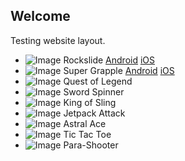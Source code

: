 ## Welcome

Testing website layout.

- ![Image](assets/images/rockslideicon.png) Rockslide [Android](www.rockslidegame.com) [iOS](www.rockslideios.com)
- ![Image](assets/images/supergrappleicon.png) Super Grapple [Android](www.supergrapple.com) [iOS](www.supergrappleios.com)
- ![Image](assets/images/questoflegendicon.png) Quest of Legend
- ![Image](assets/images/swordspinnericon.png) Sword Spinner
- ![Image](assets/images/kingofslingicon.png) King of Sling
- ![Image](assets/images/jetpackattackicon.png) Jetpack Attack
- ![Image](assets/images/astralaceicon.png) Astral Ace
- ![Image](assets/images/tictactoeicon.png) Tic Tac Toe
- ![Image](assets/images/parashootericon.png) Para-Shooter